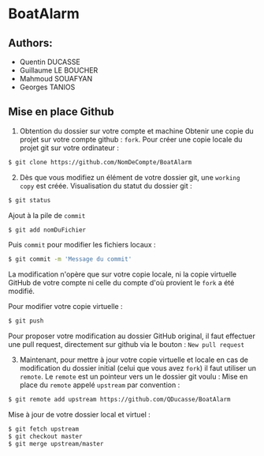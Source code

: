 # BoatAlarm

## Authors:
- Quentin DUCASSE
- Guillaume LE BOUCHER
- Mahmoud SOUAFYAN
- Georges TANIOS

## Mise en place Github
1. Obtention du dossier sur votre compte et machine
Obtenir une copie du projet sur votre compte github : `fork`.
Pour créer une copie locale du projet git sur votre ordinateur :
```bash
$ git clone https://github.com/NomDeCompte/BoatAlarm
```

2. Dès que vous modifiez un élément de votre dossier git, une `working copy` est créée. 
Visualisation du statut du dossier git :
```bash
$ git status
```
Ajout à la pile de `commit` 
```bash
$ git add nomDuFichier
```
Puis `commit` pour modifier les fichiers locaux :
```bash
$ git commit -m 'Message du commit'
```
La modification n'opère que sur votre copie locale, ni la copie virtuelle GitHub de votre compte ni celle du compte d'où provient le `fork` a été modifié.

Pour modifier votre copie virtuelle :
```bash
$ git push
```
Pour proposer votre modification au dossier GitHub original, il faut effectuer une pull request, directement sur github via le bouton : `New pull request`

3. Maintenant, pour mettre à jour votre copie virtuelle et locale en cas de modification du dossier initial (celui que vous avez `fork`) il faut utiliser un `remote`. Le `remote` est un pointeur vers un le dossier git voulu :
Mise en place du `remote` appelé `upstream` par convention :
```bash
$ git remote add upstream https://github.com/QDucasse/BoatAlarm
```
Mise à jour de votre dossier local et virtuel :
```bash
$ git fetch upstream
$ git checkout master
$ git merge upstream/master
```

